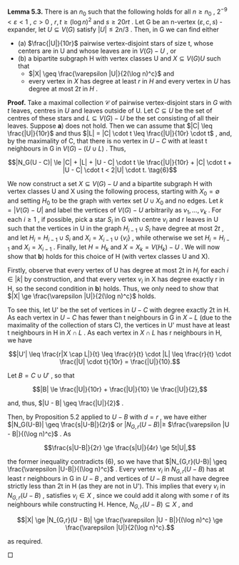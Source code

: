 **Lemma 5.3.** There is an  $n_0$  such that the following holds for all  $n \ge n_0$ ,  $2^{-9} < \varepsilon < 1$ ,  $c > 0$ ,  $r, t \ge (\log n)^2$  and  $s \geq 20rt$ . Let G be an n-vertex  $(\varepsilon, c, s)$ -expander, let  $U \subseteq V(G)$  satisfy  $|U| \leq 2n/3$ . Then, in G we can find either

- (a)  $\frac{|U|}{10r}$  pairwise vertex-disjoint stars of size t, whose centers are in U and whose leaves are in  $V(G)-U$ , or
- (b) a bipartite subgraph H with vertex classes U and  $X \subseteq V(G) U$  such that
  - $|X| \geq \frac{\varepsilon |U|}{2(\log n)^c}$  and
  - every vertex in  $X$  has degree at least  $r$  in  $H$  and every vertex in  $U$  has degree at most  $2t$  in  $H$ .

**Proof.** Take a maximal collection  $\mathcal{C}$  of pairwise vertex-disjoint stars in  $G$  with  $t$  leaves, centres in  $U$  and leaves outside of U. Let  $C \subseteq U$  be the set of centres of these stars and  $L \subseteq V(G) - U$  be the set consisting of all their leaves. Suppose **a**) does not hold. Then we can assume that  $|C| \leq \frac{|U|}{10r}$  and thus  $|L| = |C| \cdot t \leq \frac{|U|}{10r} \cdot t$ , and, by the maximality of C, that there is no vertex in  $U-C$  with at least t neighbours in G in  $V(G)-(U\cup L)$ . Thus,

$$|N_G(U - C)| \le |C| + |L| + |U - C| \cdot t \le \frac{|U|}{10r} + |C| \cdot t + |U - C| \cdot t < 2|U| \cdot t. \tag{6}$$

We now construct a set  $X \subseteq V(G) - U$  and a bipartite subgraph H with vertex classes U and X using the following process, starting with  $X_0 = \emptyset$  and setting  $H_0$  to be the graph with vertex set  $U \cup X_0$  and no edges. Let  $k = |V(G) - U|$ and label the vertices of  $V(G) - U$  arbitrarily as  $v_1, \ldots, v_k$ . For each  $i \geq 1$ , if possible, pick a star  $S_i$  in G with centre  $v_i$  and r leaves in U such that the vertices in U in the graph  $H_{i-1} \cup S_i$  have degree at most  $2t$ , and let  $H_i = H_{i-1} \cup S_i$  and  $X_i = X_{i-1} \cup \{v_i\}$ , while otherwise we set  $H_i = H_{i-1}$  and  $X_i = X_{i-1}$ . Finally, let  $H = H_k$  and  $X = X_k = V(H_k) - U$ . We will now show that **b**) holds for this choice of H (with vertex classes U and X).

Firstly, observe that every vertex of U has degree at most 2t in  $H_i$  for each  $i \in |k|$  by construction, and that every vertex  $v_i$  in X has degree exactly r in H, so the second condition in **b**) holds. Thus, we only need to show that  $|X| \ge \frac{\varepsilon |U|}{2(\log n)^c}$  holds.

To see this, let U' be the set of vertices in  $U-C$  with degree exactly 2t in H. As each vertex in  $U-C$  has fewer than t neighbours in G in  $X - L$  (due to the maximality of the collection of stars C), the vertices in U' must have at least t neighbours in H in  $X \cap L$ . As each vertex in  $X \cap L$  has r neighbours in H, we have

$$|U'| \leq \frac{r|X \cap L|}{t} \leq \frac{r}{t} \cdot |L| \leq \frac{r}{t} \cdot \frac{|U| \cdot t}{10r} = \frac{|U|}{10}.$$

Let  $B = C \cup U'$ , so that

$$|B| \le \frac{|U|}{10r} + \frac{|U|}{10} \le \frac{|U|}{2},$$

and, thus,  $|U - B| \geq \frac{|U|}{2}$ .

Then, by Proposition 5.2 applied to  $U-B$  with  $d=r$ , we have either  $|N_G(U-B)| \geq \frac{s|U-B|}{2r}$  or  $|N_{G,r}(U-B)| \geq$  $\frac{\varepsilon |U - B|}{(\log n)^c}$ . As

$$\frac{s|U-B|}{2r} \ge \frac{s|U|}{4r} \ge 5t|U|,$$

the former inequality contradicts (6), so we have that  $|N_{G,r}(U-B)| \geq \frac{\varepsilon |U-B|}{(\log n)^c}$ . Every vertex  $v_i$  in  $N_{G,r}(U-B)$  has at least r neighbours in G in  $U-B$ , and vertices of  $U-B$  must all have degree strictly less than 2t in H (as they are not in U'). This implies that every  $v_i$  in  $N_{G,r}(U-B)$ , satisfies  $v_i \in X$ , since we could add it along with some r of its neighbours while constructing H. Hence,  $N_{G,r}(U-B) \subseteq X$ , and

$$|X| \ge |N_{G,r}(U - B)| \ge \frac{\varepsilon |U - B|}{(\log n)^c} \ge \frac{\varepsilon |U|}{2(\log n)^c}.$$

as required.

 $\Box$